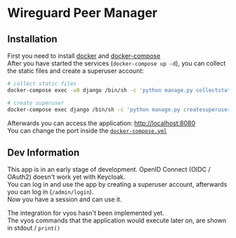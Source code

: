 # Wireguard Peer Manager

## Installation
First you need to install [docker](https://docs.docker.com/engine/install/) 
and [docker-compose](https://docs.docker.com/compose/install/)  
After you have started the services (`docker-compose up -d`), 
you can collect the static files and create a superuser account:  
```bash
# collect static files
docker-compose exec -u0 django /bin/sh -c 'python manage.py collectstatic --no-input'

# create superuser
docker-compose exec django /bin/sh -c 'python manage.py createsuperuser --username=admin --email=admin@example.de'
```

Afterwards you can access the application: [http://localhost:8080](http://localhost:8080)  
You can change the port inside the [`docker-compose.yml`](./docker-compose.yml#L29)


## Dev Information
This app is in an early stage of development. OpenID Connect (OIDC / OAuth2) doesn't work yet with Keycloak.  
You can log in and use the app by creating a superuser account, afterwards you can log in (`/admin/login`).  
Now you have a session and can use it.

The integration for vyos hasn't been implemented yet.  
The vyos commands that the application would execute later on, are shown in stdout / `print()`